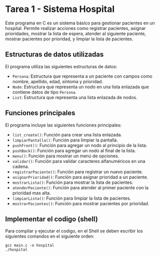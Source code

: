 # Tarea 1 - Sistema Hospital

Este programa en C es un sistema básico para gestionar pacientes en un hospital. Permite realizar acciones como registrar pacientes, asignar prioridades, mostrar la lista de espera, atender al siguiente paciente, mostrar pacientes por prioridad, y limpiar la lista de pacientes.

## Estructuras de datos utilizadas

El programa utiliza las siguientes estructuras de datos:

- `Persona`: Estructura que representa a un paciente con campos como nombre, apellido, edad, síntoma y prioridad.
- `Node`: Estructura que representa un nodo en una lista enlazada que contiene datos de tipo `Persona`.
- `List`: Estructura que representa una lista enlazada de nodos.

## Funciones principales

El programa incluye las siguientes funciones principales:

- `list_create()`: Función para crear una lista enlazada.
- `limpiarPantalla()`: Función para limpiar la pantalla.
- `pushFront()`: Función para agregar un nodo al principio de la lista.
- `pushBack()`: Función para agregar un nodo al final de la lista.
- `menu()`: Función para mostrar un menú de opciones.
- `validar()`: Función para validar caracteres alfanuméricos en una cadena.
- `registrarPaciente()`: Función para registrar un nuevo paciente.
- `asignarPrioridad()`: Función para asignar prioridad a un paciente.
- `mostrarLista()`: Función para mostrar la lista de pacientes.
- `atenderPaciente()`: Función para atender al primer paciente con la prioridad mas alta.
- `limpiarLista()`: Función para limpiar la lista de pacientes.
- `mostrarPacientes()`: Función para mostrar pacientes por prioridad.

## Implementar el codigo (shell)

Para compilar y ejecutar el codigo, en el Shell se deben escribir los siguientes comandos en el siguiente orden:

    gcc main.c -o hospital
    ./hospital
